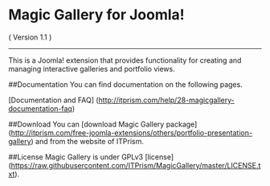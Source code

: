 Magic Gallery for Joomla!
==========================
( Version 1.1 )
- - - 

This is a Joomla! extension that provides functionality for creating and managing interactive galleries and portfolio views. 

##Documentation
You can find documentation on the following pages.

[Documentation and FAQ] (http://itprism.com/help/28-magicgallery-documentation-faq)

##Download
You can [download Magic Gallery package] (http://itprism.com/free-joomla-extensions/others/portfolio-presentation-gallery) and from the website of ITPrism.

##License
Magic Gallery is under GPLv3 [license] (https://raw.githubusercontent.com/ITPrism/MagicGallery/master/LICENSE.txt).